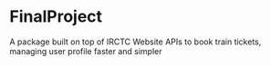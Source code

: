 # FinalProject
A package built on top of IRCTC Website APIs to book train tickets, managing user profile faster and simpler
